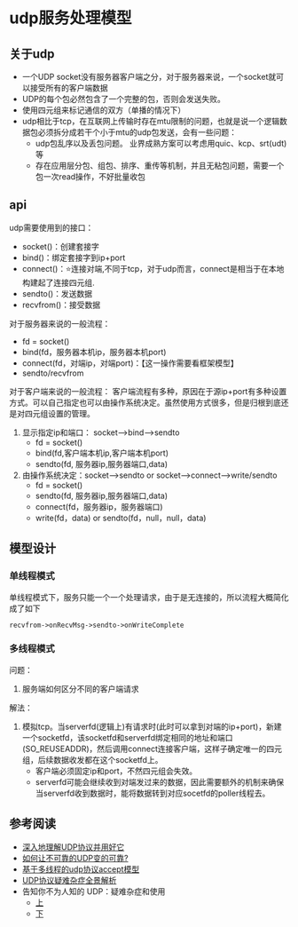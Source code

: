 # udp服务处理模型

## 关于udp

- 一个UDP socket没有服务器客户端之分，对于服务器来说，一个socket就可以接受所有的客户端数据
- UDP的每个包必然包含了一个完整的包，否则会发送失败。
- 使用四元组来标记通信的双方（单播的情况下）
- udp相比于tcp，在互联网上传输时存在mtu限制的问题，也就是说一个逻辑数据包必须拆分成若干个小于mtu的udp包发送，会有一些问题：
    - udp包乱序以及丢包问题。 业界成熟方案可以考虑用quic、kcp、srt(udt)等
    - 存在应用层分包、组包、排序、重传等机制，并且无粘包问题，需要一个包一次read操作，不好批量收包

## api

udp需要使用到的接口：
- socket()：创建套接字
- bind()：绑定套接字到ip+port
- connect()：⭐连接对端,不同于tcp，对于udp而言，connect是相当于在本地构建起了连接四元组.
- sendto()：发送数据
- recvfrom()：接受数据

对于服务器来说的一般流程：
- fd = socket()
- bind(fd，服务器本机ip，服务器本机port)
- connect(fd，对端ip，对端port)：【这一操作需要看框架模型】
- sendto/recvfrom

对于客户端来说的一般流程：
客户端流程有多种，原因在于源ip+port有多种设置方式。可以自己指定也可以由操作系统决定。虽然使用方式很多，但是归根到底还是对四元组设置的管理。

1. 显示指定ip和端口： socket-->bind-->sendto
    - fd = socket()
    - bind(fd,客户端本机ip,客户端本机port)
    - sendto(fd, 服务器ip,服务器端口,data)
2. 由操作系统决定：socket-->sendto  or socket-->connect-->write/sendto
    - fd = socket()
    - sendto(fd, 服务器ip,服务器端口,data)	
    - connect(fd，服务器ip，服务器端口)
    - write(fd，data) or sendto(fd，null，null，data)

## 模型设计

### 单线程模式

单线程模式下，服务只能一个一个处理请求，由于是无连接的，所以流程大概简化成了如下
```
recvfrom->onRecvMsg->sendto->onWriteComplete
```

### 多线程模式

问题：
1. 服务端如何区分不同的客户端请求

解法：
1. 模拟tcp。当serverfd(逻辑上)有请求时(此时可以拿到对端的ip+port)，新建一个socketfd，该socketfd和serverfd绑定相同的地址和端口(SO_REUSEADDR)，然后调用connect连接客户端，这样子确定唯一的四元组，后续数据收发都在这个socketfd上。
    - 客户端必须固定ip和port，不然四元组会失效。
    - serverfd可能会继续收到对端发过来的数据，因此需要额外的机制来确保当serverfd收到数据时，能将数据转到对应socetfd的poller线程去。




## 参考阅读
- [深入地理解UDP协议并用好它](http://www.52im.net/thread-1024-1-1.html)
- [如何让不可靠的UDP变的可靠?](http://www.52im.net/thread-1293-1-1.html)
- [基于多线程的udp协议accept模型](https://andycong.top/2020/01/05/%E5%9F%BA%E4%BA%8E%E5%A4%9A%E7%BA%BF%E7%A8%8B%E7%9A%84udp%E5%8D%8F%E8%AE%AEaccept%E6%A8%A1%E5%9E%8B/)
- [UDP协议疑难杂症全景解析](https://blog.csdn.net/dog250/article/details/6896949)
- 告知你不为人知的 UDP：疑难杂症和使用
    - [上](https://cloud.tencent.com/developer/article/1004555)
    - [下](https://cloud.tencent.com/developer/article/1004554)
